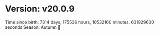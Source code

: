 # Version: v20.0.9
Time since birth: 7314 days, 175536 hours, 10532160 minutes, 631929600 seconds
Season: Autumn 🍁
